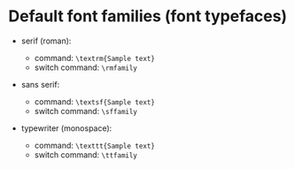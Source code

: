 # Default font families (font typefaces)

- serif (roman):
  - command: `\textrm{Sample text}`
  - switch command: `\rmfamily`

- sans serif:
  - command: `\textsf{Sample text}`
  - switch command: `\sffamily`

- typewriter (monospace):
  - command: `\texttt{Sample text}`
  - switch command: `\ttfamily`
